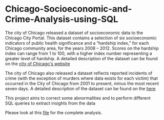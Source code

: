 # Chicago-Socioeconomic-and-Crime-Analysis-using-SQL

The city of Chicago released a dataset of socioeconomic data to the Chicago City Portal. This dataset contains a selection of six socioeconomic indicators of public health significance and a “hardship index,” for each Chicago community area, for the years 2008 – 2012.
Scores on the hardship index can range from 1 to 100, with a higher index number representing a greater level of hardship.
A detailed description of the dataset can be found on the [city of Chicago's website](https://data.cityofchicago.org/Health-Human-Services/Census-Data-Selected-socioeconomic-indicators-in-C/kn9c-c2s2)

The city of Chicago also released a dataset reflects reported incidents of crime (with the exception of murders where data exists for each victim) that occurred in the City of Chicago from 2001 to present, minus the most recent seven days.
A detailed description of the dataset can be found on the [here](https://data.cityofchicago.org/Public-Safety/Crimes-2001-to-present/ijzp-q8t2)

This project aims to correct some abnormalities and to perform different SQL queries to extract insights from the data

Please look at this [file](https://github.com/mtruongn93/Chicago-Socioeconomic-and-Crime-Analysis-using-SQL/blob/master/Chicago%20Socioeconomic%20and%20Crime%20Analysis%20using%20SQL.ipynb) for the complete analysis.
